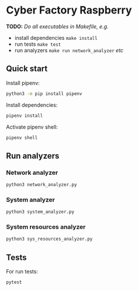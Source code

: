 # Cyber Factory Raspberry

__TODO:__ _Do all executables in Makefile, e.g._

- install dependencies `make install`
- run tests `make test`
- run analyzers `make run network_analyzer` _etc_

## Quick start

Install pipenv:

```bash
python3 -m pip install pipenv
```

Install dependencies:

```bash
pipenv install
```

Activate pipenv shell:

```bash
pipenv shell
```

## Run analyzers

### Network analyzer

```bash
python3 network_analyzer.py
```

### System analyzer

```bash
python3 system_analyzer.py
```

### System resources analyzer

```bash
python3 sys_resources_analyzer.py
```

## Tests

For run tests:

```bash
pytest 
```

